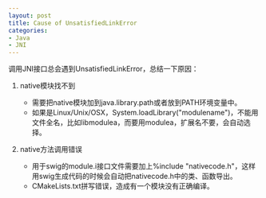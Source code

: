 ```yaml
---
layout: post
title: Cause of UnsatisfiedLinkError
categories:
- Java
- JNI
---
```


调用JNI接口总会遇到UnsatisfiedLinkError，总结一下原因：

1. native模块找不到

    * 需要把native模块加到java.library.path或者放到PATH环境变量中。
    * 如果是Linux/Unix/OSX，System.loadLibrary("modulename")，不能用文件全名，比如libmodulea，而要用modulea，扩展名不要，会自动选择。

2. native方法调用错误

    * 用于swig的module.i接口文件需要加上%include "nativecode.h"，这样用swig生成代码的时候会自动把nativecode.h中的类、函数导出。
    * CMakeLists.txt拼写错误，造成有一个模块没有正确编译。
